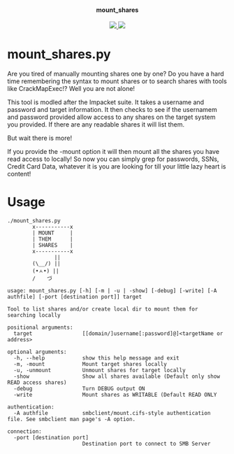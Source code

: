 <h4 align="center">mount_shares</h4>
<p align="center">
  <a href="https://twitter.com/sho_luv">
    <img src="https://img.shields.io/badge/Twitter-%40sho_luv-blue.svg">
    <img src="https://img.shields.io/badge/python-3+-blue.svg">
  </a>
</p>

# mount_shares.py
Are you tired of manually mounting shares one by one? Do you have a hard time remembering the syntax to mount shares or to search shares with tools like CrackMapExec!? 
Well you are not alone!

This tool is modled after the Impacket suite. It takes a username and password and target information. It then checks to see if the usernamem and password provided allow 
access to any shares on the target system you provided. If there are any readable shares it will list them. 

But wait there is more!

If you provide the -mount option it will then mount all the shares you have read access to locally! So now you can simply grep for passwords, SSNs, Credit Card Data, 
whatever it is you are looking for till your little lazy heart is content! 

# Usage
``` 
./mount_shares.py 
        x-----------x
        | MOUNT     |
        | THEM      |
        | SHARES    |
        x-----------x
               ||
        (\__/) ||
        (•ㅅ•) ||
        / 　 づ
    
usage: mount_shares.py [-h] [-m | -u | -show] [-debug] [-write] [-A authfile] [-port [destination port]] target

Tool to list shares and/or create local dir to mount them for searching locally

positional arguments:
  target                [[domain/]username[:password]@]<targetName or address>

optional arguments:
  -h, --help            show this help message and exit
  -m, -mount            Mount target shares locally
  -u, -unmount          Unmount shares for target locally
  -show                 Show all shares available (Default only show READ access shares)
  -debug                Turn DEBUG output ON
  -write                Mount shares as WRITABLE (Default READ ONLY

authentication:
  -A authfile           smbclient/mount.cifs-style authentication file. See smbclient man page's -A option.

connection:
  -port [destination port]
                        Destination port to connect to SMB Server


```
